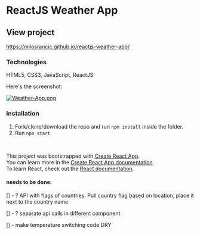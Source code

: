 # ReactJS Weather App

## View project

https://milosrancic.github.io/reactjs-weather-app/

### Technologies

HTML5, CSS3, JavaScript, ReactJS

Here's the screenshot:

[![Weather-App.png](https://i.postimg.cc/cJNtkRbZ/Weather-App.png)](https://postimg.cc/FYDK7Lvn)

### Installation

1. Fork/clone/download the repo and run `npm install` inside the folder.
2. Run `npm start`.

<br>

This project was bootstrapped with [Create React App](https://github.com/facebook/create-react-app). <br>
You can learn more in the [Create React App documentation](https://facebook.github.io/create-react-app/docs/getting-started). <br>
To learn React, check out the [React documentation](https://reactjs.org/).

#### needs to be done:

[] - ? API with flags of countries. Pull country flag based on location, place it next to the country name

[] - ? separate api calls in different component

[] - make temperature switching code DRY
